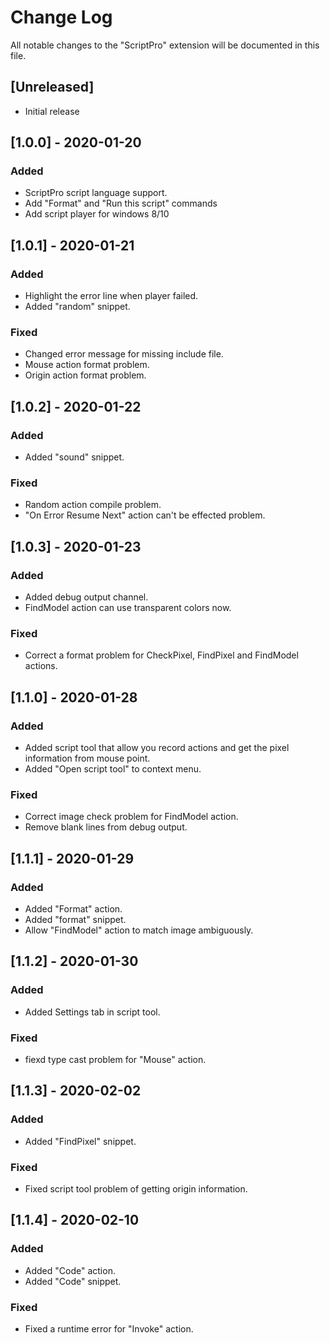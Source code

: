 # Change Log

All notable changes to the "ScriptPro" extension will be documented in this file.

## [Unreleased]

- Initial release

## [1.0.0] - 2020-01-20
### Added
- ScriptPro script language support.
- Add "Format" and "Run this script" commands
- Add script player for windows 8/10

## [1.0.1] - 2020-01-21
### Added
- Highlight the error line when player failed.
- Added "random" snippet.
### Fixed
- Changed error message for missing include file.
- Mouse action format problem.
- Origin action format problem.

## [1.0.2] - 2020-01-22
### Added
- Added "sound" snippet.
### Fixed
- Random action compile problem.
- "On Error Resume Next" action can't be effected problem.

## [1.0.3] - 2020-01-23
### Added
- Added debug output channel.
- FindModel action can use transparent colors now.
### Fixed
- Correct a format problem for CheckPixel, FindPixel and FindModel actions.

## [1.1.0] - 2020-01-28
### Added
- Added script tool that allow you record actions and get the pixel information from mouse point.
- Added "Open script tool" to context menu.
### Fixed
- Correct image check problem for FindModel action.
- Remove blank lines from debug output.

## [1.1.1] - 2020-01-29
### Added
- Added "Format" action.
- Added "format" snippet.
- Allow "FindModel" action to match image ambiguously.

## [1.1.2] - 2020-01-30
### Added
- Added Settings tab in script tool.
### Fixed
- fiexd type cast problem for "Mouse" action.

## [1.1.3] - 2020-02-02
### Added
- Added "FindPixel" snippet.
### Fixed
- Fixed script tool problem of getting origin information.

## [1.1.4] - 2020-02-10
### Added
- Added "Code" action.
- Added "Code" snippet.
### Fixed
- Fixed a runtime error for "Invoke" action.
